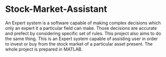 # Stock-Market-Assistant
An Expert system is a software capable of making complex decisions which only an expert it a particular field can make. Those decisions are accurate and prefect by considering specific set of rules. This project also aims to do the same thing. This is an Expert system capable of assisting user in order to invest or buy from the stock market of a particular asset present. The whole project is prepared in MATLAB.
